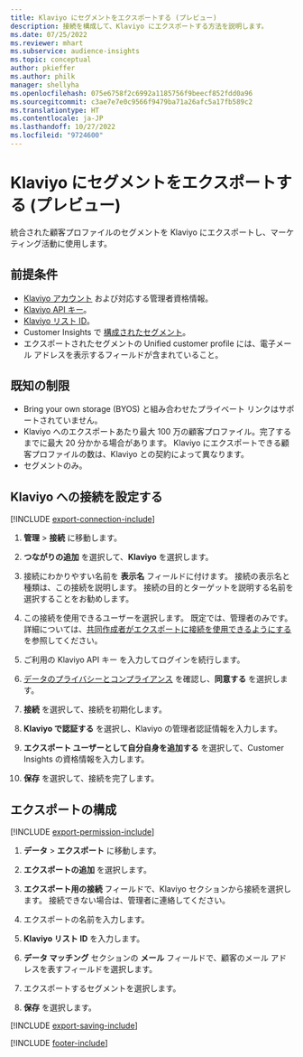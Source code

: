 ```yaml
---
title: Klaviyo にセグメントをエクスポートする (プレビュー)
description: 接続を構成して、Klaviyo にエクスポートする方法を説明します。
ms.date: 07/25/2022
ms.reviewer: mhart
ms.subservice: audience-insights
ms.topic: conceptual
author: pkieffer
ms.author: philk
manager: shellyha
ms.openlocfilehash: 075e6758f2c6992a1185756f9beecf852fdd0a96
ms.sourcegitcommit: c3ae7e7e0c9566f9479ba71a26afc5a17fb589c2
ms.translationtype: HT
ms.contentlocale: ja-JP
ms.lasthandoff: 10/27/2022
ms.locfileid: "9724600"
---
```

# <a name="export-segments-to-klaviyo-preview"></a>Klaviyo にセグメントをエクスポートする (プレビュー)

統合された顧客プロファイルのセグメントを Klaviyo にエクスポートし、マーケティング活動に使用します。

## <a name="prerequisites"></a>前提条件

- [Klaviyo アカウント](https://www.klaviyo.com/) および対応する管理者資格情報。
- [Klaviyo API キー](https://help.klaviyo.com/hc/articles/115005062267-How-to-Manage-Your-Account-s-API-Keys)。
- [Klaviyo リスト ID](https://help.klaviyo.com/hc/articles/115005078647-How-to-Find-a-List-ID)。
- Customer Insights で [構成されたセグメント](segments.md)。
- エクスポートされたセグメントの Unified customer profile には、電子メール アドレスを表示するフィールドが含まれていること。

## <a name="known-limitations"></a>既知の制限

- Bring your own storage (BYOS) と組み合わせたプライベート リンクはサポートされていません。
- Klaviyo へのエクスポートあたり最大 100 万の顧客プロファイル。完了するまでに最大 20 分かかる場合があります。 Klaviyo にエクスポートできる顧客プロファイルの数は、Klaviyo との契約によって異なります。
- セグメントのみ。

## <a name="set-up-connection-to-klaviyo"></a>Klaviyo への接続を設定する

[!INCLUDE [export-connection-include](includes/export-connection-admn.md)]

1. **管理** > **接続** に移動します。

1. **つながりの追加** を選択して、**Klaviyo** を選択します。

1. 接続にわかりやすい名前を **表示名** フィールドに付けます。 接続の表示名と種類は、この接続を説明します。 接続の目的とターゲットを説明する名前を選択することをお勧めします。

1. この接続を使用できるユーザーを選択します。 既定では、管理者のみです。 詳細については、[共同作成者がエクスポートに接続を使用できるようにする](connections.md#allow-contributors-to-use-a-connection-for-exports) を参照してください。

1. ご利用の Klaviyo API キー を入力してログインを続行します。

1. [データのプライバシーとコンプライアンス](connections.md#data-privacy-and-compliance) を確認し、**同意する** を選択します。

1. **接続** を選択して、接続を初期化します。

1. **Klaviyo で認証する** を選択し、Klaviyo の管理者認証情報を入力します。

1. **エクスポート ユーザーとして自分自身を追加する** を選択して、Customer Insights の資格情報を入力します。

1. **保存** を選択して、接続を完了します。

## <a name="configure-an-export"></a>エクスポートの構成

[!INCLUDE [export-permission-include](includes/export-permission.md)]

1. **データ** > **エクスポート** に移動します。

1. **エクスポートの追加** を選択します。

1. **エクスポート用の接続** フィールドで、Klaviyo セクションから接続を選択します。 接続できない場合は、管理者に連絡してください。

1. エクスポートの名前を入力します。

1. **Klaviyo リスト ID** を入力します。

1. **データ マッチング** セクションの **メール** フィールドで、顧客のメール アドレスを表すフィールドを選択します。

1. エクスポートするセグメントを選択します。

1. **保存** を選択します。

[!INCLUDE [export-saving-include](includes/export-saving.md)]

[!INCLUDE [footer-include](includes/footer-banner.md)]
